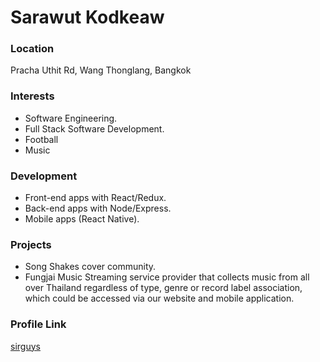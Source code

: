 # Sarawut Kodkeaw

### Location

Pracha Uthit Rd, Wang Thonglang, Bangkok

### Interests

- Software Engineering.
- Full Stack Software Development.
- Football
- Music

### Development

- Front-end apps with React/Redux.
- Back-end apps with Node/Express.
- Mobile apps (React Native).

### Projects

- Song Shakes cover community.
- Fungjai Music Streaming service provider that collects music from all over Thailand regardless of type, genre or record label association, which could be accessed via our website and mobile application.

### Profile Link

[sirguys](https://github.com/sirguys)
